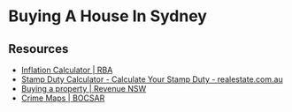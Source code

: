 # Buying A House In Sydney

## Resources

* [Inflation Calculator \| RBA](https://www.rba.gov.au/calculator/)
* [Stamp Duty Calculator - Calculate Your Stamp Duty - realestate.com.au](https://www.realestate.com.au/home-loans/stamp-duty-calculator)
* [Buying a property \| Revenue NSW](https://www.revenue.nsw.gov.au/taxes-duties-levies-royalties/transfer-duty/buying-property)
* [Crime Maps \| BOCSAR](http://crimetool.bocsar.nsw.gov.au/bocsar/)
